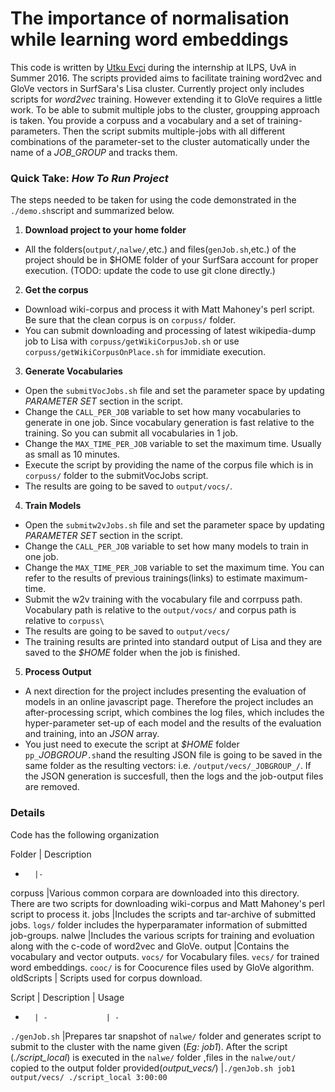 # The importance of normalisation while learning word embeddings 

This code is written by [Utku Evci](https://github.com/evcu/) during the internship at ILPS, UvA in Summer 2016.
The scripts provided aims to facilitate training word2vec and GloVe vectors in SurfSara's Lisa cluster. 
Currently project only includes scripts for _word2vec_ training. However extending it to GloVe requires a little work. 
To be able to submit multiple jobs to the cluster, groupping approach is taken. You provide a corpuss and a vocabulary and a set of training-parameters. Then the script submits multiple-jobs with all different combinations of the parameter-set to the cluster automatically under the name of a *JOB_GROUP* and tracks them.

### Quick Take: _How To Run Project_

The steps needed to be taken for using the code demonstrated in the `./demo.sh`script and summarized below. 

1. __Download project to your home folder__
 * All the folders(`output/`,`nalwe/`,etc.) and files(`genJob.sh`,etc.) of the project should be in $HOME folder of your SurfSara account for proper execution. (TODO: update the code to use git clone directly.)  
2. __Get the corpus__
 * Download wiki-corpus and process it with Matt Mahoney's perl script. Be sure that the clean corpus is on `corpuss/` folder.  
 * You can submit downloading and processing of latest wikipedia-dump job to Lisa with `corpuss/getWikiCorpusJob.sh` or use `corpuss/getWikiCorpusOnPlace.sh` for immidiate execution.  
3. __Generate Vocabularies__ 
 * Open the `submitVocJobs.sh` file and set the parameter space by updating _PARAMETER SET_ section in the script.  
 * Change the `CALL_PER_JOB` variable to set how many vocabularies to generate in one job. Since vocabulary generation is fast relative to the training. So you can submit all vocabularies in 1 job.  
 * Change the `MAX_TIME_PER_JOB` variable to set the maximum time. Usually as small as 10 minutes.  
 * Execute the script by providing the name of the corpus file which is in `corpuss/` folder to the submitVocJobs script.  
 * The results are going to be saved to `output/vocs/`.  
4. __Train Models__
 * Open the `submitw2vJobs.sh` file and set the parameter space by updating _PARAMETER SET_ section in the script.
 * Change the `CALL_PER_JOB` variable to set how many models to train in one job. 
 * Change the `MAX_TIME_PER_JOB` variable to set the maximum time. You can refer to the results of previous trainings(links) to estimate maximum-time.
 * Submit the w2v training with the vocabulary file and corrpuss path. Vocabulary path is relative to the `output/vocs/` and corpus path is relative to `corpuss\`
 * The results are going to be saved to `output/vecs/`
 * The training results are printed into standard output of Lisa and they are saved to the _$HOME_ folder when the job is finished. 

5. __Process Output__
 * A next direction for the project includes presenting the evaluation of models in an online javascript page. Therefore the project includes an after-processing script, which combines the log files, which includes the hyper-parameter set-up of each model and the results of the evaluation and training, into an _JSON_ array.
 * You just need to execute the script at _$HOME_ folder `pp_`*JOBGROUP*`.sh`and the resulting JSON file is going to be saved in the same folder as the resulting vectors: i.e. `/output/vecs/_JOBGROUP_/`. If the JSON generation is succesfull, then the logs and the job-output files are removed.

### Details 

Code has the following organization 

Folder 	| Description
-		|-
corpuss	|Various common corpara are downloaded into this directory. There are two scripts for downloading wiki-corpus and Matt Mahoney's perl script to process it.
jobs	|Includes the scripts and tar-archive of submitted jobs. `logs/` folder includes the hyperparamater information of submitted job-groups.
nalwe	|Includes the various scripts for training and evoluation along with the c-code of word2vec and GloVe. 
output 	|Contains the vocabulary and vector outputs. `vocs/` for Vocabulary files. `vecs/` for trained word embeddings. `cooc/` is for Coocurence files used by GloVe algorithm.
oldScripts | Scripts used for corpus download.

Script 	| Description 	| Usage
- 		| -				| -
`./genJob.sh`	|Prepares tar snapshot of `nalwe/` folder and generates script to submit to the cluster with the name given (_Eg: job1_). After the script (*./script_local*) is executed in the `nalwe/` folder ,files in the `nalwe/out/` copied to the output folder provided(*output_vecs/*)  |`./genJob.sh job1 output/vecs/ ./script_local 3:00:00`
